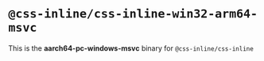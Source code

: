 # `@css-inline/css-inline-win32-arm64-msvc`

This is the **aarch64-pc-windows-msvc** binary for `@css-inline/css-inline`
